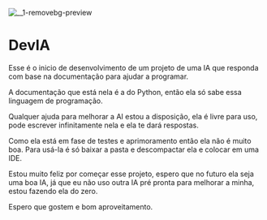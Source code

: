 ![___1_-removebg-preview](https://github.com/Luirafa2022/DevIA/assets/100379672/b0dccd78-60e9-4843-bb59-01bcbcfe240b)
# DevIA
Esse é o inicio de desenvolvimento de um projeto de uma IA que responda com base na documentação para ajudar a programar.

A documentação que está nela é a do Python, então ela só sabe essa linguagem de programação.

Qualquer ajuda para melhorar a AI estou a disposição, ela é livre para uso, pode escrever infinitamente nela e ela te dará respostas.

Como ela está em fase de testes e aprimoramento então ela não é muito boa.
Para usá-la é só baixar a pasta e descompactar ela e colocar em uma IDE.

Estou muito feliz por começar esse projeto, espero que no futuro ela seja uma boa IA, já que eu não uso outra IA pré pronta para melhorar a minha, estou fazendo ela do zero.

Espero que gostem e bom aproveitamento.
